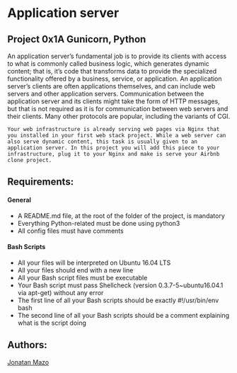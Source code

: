 # Application server
## Project 0x1A Gunicorn, Python

An application server’s fundamental job is to provide its clients with access to what is commonly called business logic, which generates dynamic content; that is, it’s code that transforms data to provide the specialized functionality offered by a business, service, or application. An application server’s clients are often applications themselves, and can include web servers and other application servers. Communication between the application server and its clients might take the form of HTTP messages, but that is not required as it is for communication between web servers and their clients. Many other protocols are popular, including the variants of CGI.

```
Your web infrastructure is already serving web pages via Nginx that you installed in your first web stack project. While a web server can also serve dynamic content, this task is usually given to an application server. In this project you will add this piece to your infrastructure, plug it to your Nginx and make is serve your Airbnb clone project.
```

## Requirements:
#### General
 - A README.md file, at the root of the folder of the project, is mandatory
 - Everything Python-related must be done using python3
 - All config files must have comments
#### Bash Scripts
 - All your files will be interpreted on Ubuntu 16.04 LTS
 - All your files should end with a new line
 - All your Bash script files must be executable
 - Your Bash script must pass Shellcheck (version 0.3.7-5~ubuntu16.04.1 via apt-get) without any error
 - The first line of all your Bash scripts should be exactly #!/usr/bin/env bash
 - The second line of all your Bash scripts should be a comment explaining what is the script doing

## Authors:
[Jonatan Mazo](https://www.linkedin.com/in/jonatan-ricardo-mazo-castro-75633390/)
